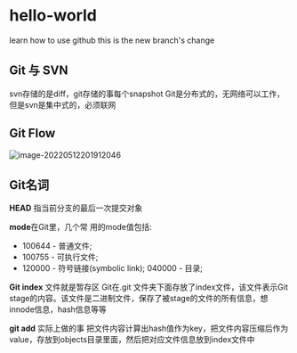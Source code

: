 # hello-world
learn how to use github
this is the new branch's change

## Git 与 SVN

svn存储的是diff，git存储的事每个snapshot
Git是分布式的，无网络可以工作，但是svn是集中式的，必须联网

## Git Flow

![image-20220512201912046](http://xingyajie.oss-cn-hangzhou.aliyuncs.com/uPic/image-20220512201912046.png)

## Git名词

**HEAD** 指当前分支的最后一次提交对象

**mode**在Git里，几个常 用的mode值包括:

- 100644 - 普通文件;
- 100755 - 可执行文件;
- 120000 - 符号链接(symbolic link); 040000 - 目录;

**Git index**  文件就是暂存区
Git在.git 文件夹下面存放了index文件，该文件表示Git stage的内容。该文件是二进制文件，保存了被stage的文件的所有信息，想innode信息，hash信息等等

**git add** 实际上做的事
把文件内容计算出hash值作为key，把文件内容压缩后作为value，存放到objects目录里面，然后把对应文件信息放到index文件中
